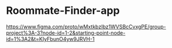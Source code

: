 # Roommate-Finder-app


https://www.figma.com/proto/wMxtkbzIbz1WVSBcCvxgPE/group-project%3A-3?node-id=1-2&starting-point-node-id=1%3A2&t=KIyFbunO4yw9JRVH-1
